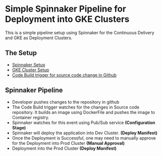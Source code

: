 # Simple Spinnaker Pipeline for Deployment into GKE Clusters

This is a simple pipeline setup using Spinnaker for the Continuous Delivery and GKE as Deployment Clusters.

## The Setup

- [Spinnaker Setup](https://github.com/ullask93/spinnaker_gke/blob/main/GKE_setup.md)
- [GKE Cluster Setup](https://github.com/ullask93/spinnaker_gke/blob/main/GKE_setup.md)
- [Code Build trigger for source code change in Github](https://cloud.google.com/build/docs/automating-builds/build-repos-from-github)

## Spinnaker Pipeline

- Developer pushes changes to the repository in github
- The Code Build trigger watches for the changes in Source code repository. It builds an image using DockerFile and pushes the image to Container registry.
- Spinnaker watches for this event using Pub/Sub service **(Configuration Stage)**
- Spinnaker will deploy the application into Dev Cluster. **(Deploy Manifest)** 
- Once the Deployment is Successful, one may need to manually approve for the Deployment into Prod Cluster **(Manual Approval)**
- Deployment into the Prod Cluster **(Deploy Manifest)**

